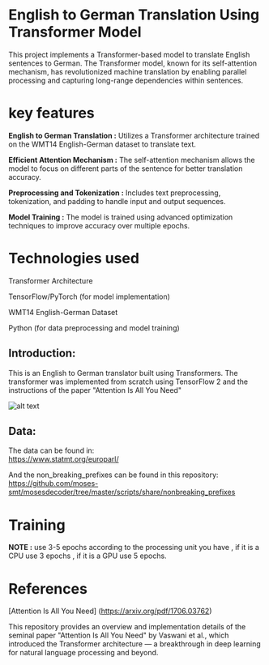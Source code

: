 
# English to German Translation Using Transformer Model

This project implements a Transformer-based model to translate English sentences to German. The Transformer model, known for its self-attention mechanism, has revolutionized machine translation by enabling parallel processing and capturing long-range dependencies within sentences.

# key features

**English to German Translation :**  Utilizes a Transformer architecture trained on the WMT14 English-German dataset to translate text.

**Efficient Attention Mechanism :** The self-attention mechanism allows the model to focus on different parts of the sentence for better translation accuracy.

**Preprocessing and Tokenization :** Includes text preprocessing, tokenization, and padding to handle input and output sequences.

**Model Training :** The model is trained using advanced optimization techniques to improve accuracy over multiple epochs.

# Technologies used

Transformer Architecture

TensorFlow/PyTorch (for model implementation)

WMT14 English-German Dataset

Python (for data preprocessing and model training)

## Introduction:
This is an English to German translator built using Transformers. The transformer was implemented from scratch using TensorFlow 2 and the instructions of the paper "Attention Is All You Need"


![alt text](https://pbs.twimg.com/media/DCKhefrUMAE9stK.jpg)


## Data:
The data can be found in:  
https://www.statmt.org/europarl/ 

And the non_breaking_prefixes can be found in this repository:  
https://github.com/moses-smt/mosesdecoder/tree/master/scripts/share/nonbreaking_prefixes

# Training 

**NOTE :** use 3-5 epochs according to the processing unit you have , if it is a CPU use 3 epochs , if it is a GPU use 5 epochs.

# References 

[Attention Is All You Need] (https://arxiv.org/pdf/1706.03762)

This repository provides an overview and implementation details of the seminal paper "Attention Is All You Need" by Vaswani et al., which introduced the Transformer architecture — a breakthrough in deep learning for natural language processing and beyond.
